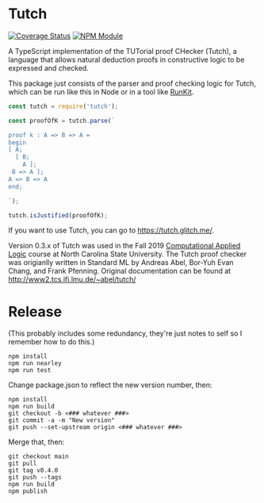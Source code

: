 # Tutch

[![Coverage Status](https://coveralls.io/repos/github/retutch/tutch/badge.svg?branch=main)](https://coveralls.io/github/retutch/tutch?branch=main)
[![NPM Module](https://img.shields.io/npm/v/tutch.svg)](https://www.npmjs.com/package/tutch)

A TypeScript implementation of the TUTorial proof CHecker (Tutch), a language that allows natural deduction proofs in constructive logic to be expressed and checked.

This package just consists of the parser and proof checking logic for Tutch, which can be run like this in Node or in a tool like [RunKit](https://npm.runkit.com/tutch).

```javascript
const tutch = require('tutch');

const proofOfK = tutch.parse(`

proof k : A => B => A =
begin
[ A;
  [ B;
    A ];
 B => A ];
A => B => A
end;

`);

tutch.isJustified(proofOfK);
```

If you want to use Tutch, you can go to https://tutch.glitch.me/.

Version 0.3.x of Tutch was used in the Fall 2019 [Computational Applied Logic](https://sites.google.com/a/ncsu.edu/csc-503-f19/) course at North Carolina State University. The Tutch proof checker was origianlly written in Standard ML by Andreas Abel, Bor-Yuh Evan Chang, and Frank Pfenning. Original documentation can be found at http://www2.tcs.ifi.lmu.de/~abel/tutch/

# Release

(This probably includes some redundancy, they're just notes to self so I remember how to do this.)

```
npm install
npm run nearley
npm run test
```

Change package.json to reflect the new version number, then:

```
npm install
npm run build
git checkout -b <### whatever ###>
git commit -a -m "New version"
git push --set-upstream origin <### whatever ###>
```

Merge that, then:

```
git checkout main
git pull
git tag v0.4.0
git push --tags
npm run build
npm publish
```
